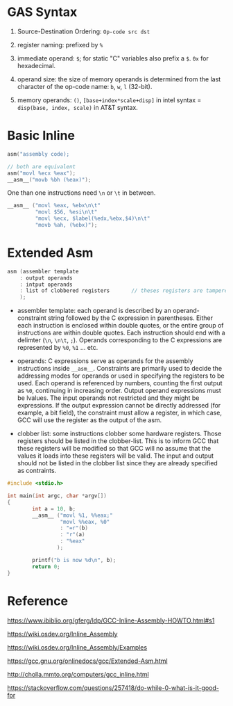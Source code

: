 # GAS Syntax

1. Source-Destination Ordering: `Op-code src dst`

2. register naming: prefixed by `%`

3. immediate operand: `$`; for static "C" variables also prefix a `$`. `0x` for hexadecimal.

4. operand size: the size of memory operands is determined from the last character of the op-code name: `b`, `w`, `l` (32-bit).

5. memory operands: `()`, `[base+index*scale+disp]` in intel syntax = `disp(base, index, scale)` in AT&T syntax.

# Basic Inline

```c
asm("assembly code);
```

```c
// both are equivalent
asm("movl %ecx %eax");
__asm__("movb %bh (%eax)");
```

One than one instructions need `\n` or `\t` in between.

```c
__asm__ ("movl %eax, %ebx\n\t"
         "movl $56, %esi\n\t"
         "movl %ecx, $label(%edx,%ebx,$4)\n\t"
         "movb %ah, (%ebx)");

```

# Extended Asm

```c
asm (assembler template
    : output operands
    : intput operands
    : list of clobbered registers       // theses registers are tampered 
    );
```

- assembler template: each operand is described by an operand-constraint string followed by the C expression in parentheses. Either each instruction is enclosed within double quotes, or the entire group of instructions are within double quotes. Each instruction should end with a delimter (`\n`, `\n\t`, `;`). Operands corresponding to the C expressions are represented by `%0`, `%1` ... etc.

- operands: C expressions serve as operands for the assembly instructions inside `__asm__`. Constraints are primarily used to decide the addressing modes for operands or used in specifying the registers to be used. Each operand is referenced by numbers, counting the first output as `%0`, continuing in increasing order. Output operand expressions must be lvalues. The input operands not restricted and they might be expressions. If the output expression cannot be directly addressed (for example, a bit field), the constraint must allow a register, in which case, GCC will use the register as the output of the asm.

- clobber list: some instructions clobber some hardware registers. Those registers should be listed in the clobber-list. This is to inform GCC that these registers will be modified so that GCC will no assume that the values it loads into these registers will be valid. The input and output should not be listed in the clobber list since they are already specified as contraints.

```c
#include <stdio.h>

int main(int argc, char *argv[])
{
        int a = 10, b;
        __asm__ ("movl %1, %%eax;"
                 "movl %%eax, %0"
                 : "=r"(b)
                 : "r"(a)
                 : "%eax"
                );

        printf("b is now %d\n", b);
        return 0;
}
```

# Reference

https://www.ibiblio.org/gferg/ldp/GCC-Inline-Assembly-HOWTO.html#s1

https://wiki.osdev.org/Inline_Assembly

https://wiki.osdev.org/Inline_Assembly/Examples

https://gcc.gnu.org/onlinedocs/gcc/Extended-Asm.html

http://cholla.mmto.org/computers/gcc_inline.html

https://stackoverflow.com/questions/257418/do-while-0-what-is-it-good-for
